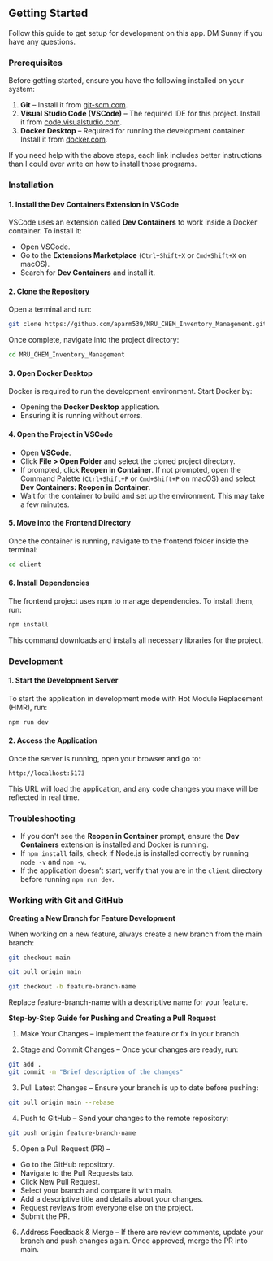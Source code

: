 ## Getting Started

Follow this guide to get setup for development on this app. DM Sunny if you have any questions.

### Prerequisites

Before getting started, ensure you have the following installed on your system:

1. **Git** – Install it from [git-scm.com](https://git-scm.com/).
2. **Visual Studio Code (VSCode)** – The required IDE for this project. Install it from [code.visualstudio.com](https://code.visualstudio.com/).
3. **Docker Desktop** – Required for running the development container. Install it from [docker.com](https://www.docker.com/products/docker-desktop/).

If you need help with the above steps, each link includes better instructions than I could ever write on how to install those programs. 

### Installation

#### 1. Install the Dev Containers Extension in VSCode

VSCode uses an extension called **Dev Containers** to work inside a Docker container. To install it:

- Open VSCode.
- Go to the **Extensions Marketplace** (`Ctrl+Shift+X` or `Cmd+Shift+X` on macOS).
- Search for **Dev Containers** and install it.

#### 2. Clone the Repository

Open a terminal and run:

```bash
git clone https://github.com/aparm539/MRU_CHEM_Inventory_Management.git
```

Once complete, navigate into the project directory:

```bash
cd MRU_CHEM_Inventory_Management
```

#### 3. Open Docker Desktop

Docker is required to run the development environment. Start Docker by:

- Opening the **Docker Desktop** application.
- Ensuring it is running without errors.

#### 4. Open the Project in VSCode

- Open **VSCode**.
- Click **File > Open Folder** and select the cloned project directory.
- If prompted, click **Reopen in Container**. If not prompted, open the Command Palette (`Ctrl+Shift+P` or `Cmd+Shift+P` on macOS) and select **Dev Containers: Reopen in Container**.
- Wait for the container to build and set up the environment. This may take a few minutes.

#### 5. Move into the Frontend Directory

Once the container is running, navigate to the frontend folder inside the terminal:

```bash
cd client
```

#### 6. Install Dependencies

The frontend project uses npm to manage dependencies. To install them, run:

```bash
npm install
```

This command downloads and installs all necessary libraries for the project.

### Development

#### 1. Start the Development Server

To start the application in development mode with Hot Module Replacement (HMR), run:

```bash
npm run dev
```

#### 2. Access the Application

Once the server is running, open your browser and go to:

```
http://localhost:5173
```

This URL will load the application, and any code changes you make will be reflected in real time.

### Troubleshooting

- If you don't see the **Reopen in Container** prompt, ensure the **Dev Containers** extension is installed and Docker is running.
- If `npm install` fails, check if Node.js is installed correctly by running `node -v` and `npm -v`.
- If the application doesn’t start, verify that you are in the `client` directory before running `npm run dev`.

### Working with Git and GitHub

**Creating a New Branch for Feature Development**

When working on a new feature, always create a new branch from the main branch:
```bash
git checkout main

git pull origin main

git checkout -b feature-branch-name
```
Replace feature-branch-name with a descriptive name for your feature.

**Step-by-Step Guide for Pushing and Creating a Pull Request**

1. Make Your Changes – Implement the feature or fix in your branch.

2. Stage and Commit Changes – Once your changes are ready, run:
```bash
git add .
git commit -m "Brief description of the changes"
```
3. Pull Latest Changes – Ensure your branch is up to date before pushing:

```bash
git pull origin main --rebase
```
4. Push to GitHub – Send your changes to the remote repository:
```bash
git push origin feature-branch-name
```
5. Open a Pull Request (PR) –

  - Go to the GitHub repository.
  - Navigate to the Pull Requests tab.
  - Click New Pull Request.
  - Select your branch and compare it with main.
  - Add a descriptive title and details about your changes.
  - Request reviews from everyone else on the project.
  - Submit the PR.

6. Address Feedback & Merge – If there are review comments, update your branch and push changes again. Once approved, merge the PR into main.

